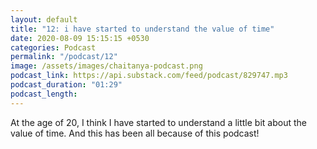```yaml
---
layout: default
title: "12: i have started to understand the value of time"
date: 2020-08-09 15:15:15 +0530
categories: Podcast
permalink: "/podcast/12"
image: /assets/images/chaitanya-podcast.png
podcast_link: https://api.substack.com/feed/podcast/829747.mp3
podcast_duration: "01:29"
podcast_length:
---
```

At the age of 20, I think I have started to understand a little bit about the value of time. And this has been all because of this podcast!